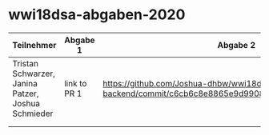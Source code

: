 # wwi18dsa-abgaben-2020


| Teilnehmer | Abgabe 1 | Abgabe 2 | Note |
|------------|----------|----------|------|
| Tristan Schwarzer, Janina Patzer, Joshua Schmieder | link to PR 1         |  https://github.com/Joshua-dhbw/wwi18dsa-play-and-learn-backend/commit/c6cb6c8e8865e9d9908b707c40b3deb1b5e4096d       |  1,1    |
|            |          |          |      |
|            |          |          |      |
